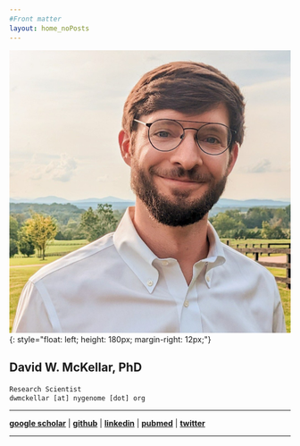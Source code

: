 ```yaml
---
#Front matter
layout: home_noPosts
---
```


![DwM](images/prof_pic.jpg){: style="float: left; height: 180px; margin-right: 12px;"}

## **David W. McKellar, PhD**  

```
Research Scientist 
dwmckellar [at] nygenome [dot] org  
```  

-----------

[**google scholar**](https://scholar.google.com/citations?user=Hta5xCcAAAAJ&hl=en&oi=ao)  |
[**github**](https://github.com/mckellardw)  |
[**linkedin**](https://www.linkedin.com/in/dwmckellar/)  |
[**pubmed**](https://pubmed.ncbi.nlm.nih.gov/?term=David+McKellar%5BAuthor%5D&sort=date)  |
[**twitter**](https://twitter.com/dwmckellar)

-----------


<!-- ## **About**:
I'm a PhD candidate in the Biomedical Engineering Department at Cornell, co-advised by [Ben Cosgrove](https://cosgrovelab.bme.cornell.edu/) and [Iwijn De Vlaminck](https://devlaminck.bme.cornell.edu/). I work on computational and molecular strategies to understand single-cell and spatial biology, with particular interests in stem cells and noncoding RNAs.

Before coming to Cornell, I received my BS in Biomedical Engineering (minor in Biology) from Georgia Tech. While there I also worked in [Manu Platt's](https://platt.gatech.edu/index.html) lab on proteolytic networks. After undergrad, I moved to the National Human Genome Research Institute in Bethesda, MD and worked in [Paul Liu's lab](https://www.genome.gov/staff/Paul-P-Liu-MD-PhD). In the Liu Lab, I worked on developing in vitro models for familial leukemia using patient-derived induced pluripotent stem cells. -->

<!-- ## **Highlights**:
+ Highlight from the BME Department at Cornell: [link](https://www.bme.cornell.edu/spotlights/david-mckellar-phd-student) -->
